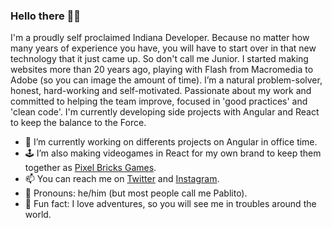### Hello there 👋🏼

I'm a proudly self proclaimed Indiana Developer. Because no matter how many years of experience you have, you will have to start over in that new technology that it just came up. So don't call me Junior. I started making websites more than 20 years ago, playing with Flash from Macromedia to Adobe (so you can image the amount of time).
I’m a natural problem-solver, honest, hard-working and self-motivated. Passionate about my work and committed to helping the team improve, focused in 'good practices' and 'clean code'.
I'm currently developing side projects with Angular and React to keep the balance to the Force.

- 💼 I’m currently working on differents projects on Angular in office time.
- 🕹 I’m also making videogames in React for my own brand to keep them together as [Pixel Bricks Games](https://github.com/PixelBricksGames).
- 📫 You can reach me on [Twitter](https://twitter.com/pabrick) and [Instagram](https://instagram.com/pabrick).
- 👤 Pronouns: he/him (but most people call me Pablito).
- 🤡 Fun fact: I love adventures, so you will see me in troubles around the world.

